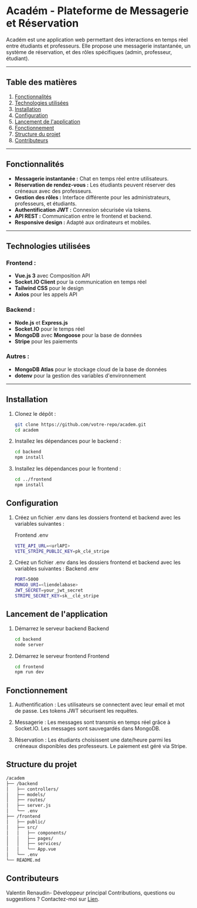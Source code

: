 # **Académ - Plateforme de Messagerie et Réservation**

Académ est une application web permettant des interactions en temps réel entre étudiants et professeurs. Elle propose une messagerie instantanée, un système de réservation, et des rôles spécifiques (admin, professeur, étudiant).

---

## **Table des matières**

1. [Fonctionnalités](#fonctionnalités)  
2. [Technologies utilisées](#technologies-utilisées)  
3. [Installation](#installation)  
4. [Configuration](#configuration)  
5. [Lancement de l'application](#lancement-de-lapplication)  
6. [Fonctionnement](#fonctionnement)  
7. [Structure du projet](#structure-du-projet)  
8. [Contributeurs](#contributeurs)  

---

## **Fonctionnalités**

- **Messagerie instantanée :** Chat en temps réel entre utilisateurs.  
- **Réservation de rendez-vous :** Les étudiants peuvent réserver des créneaux avec des professeurs.  
- **Gestion des rôles :** Interface différente pour les administrateurs, professeurs, et étudiants.  
- **Authentification JWT :** Connexion sécurisée via tokens.  
- **API REST :** Communication entre le frontend et backend.  
- **Responsive design :** Adapté aux ordinateurs et mobiles.  

---

## **Technologies utilisées**

### **Frontend :**

- **Vue.js 3** avec Composition API  
- **Socket.IO Client** pour la communication en temps réel  
- **Tailwind CSS** pour le design  
- **Axios** pour les appels API  

### **Backend :**

- **Node.js** et **Express.js**  
- **Socket.IO** pour le temps réel  
- **MongoDB** avec **Mongoose** pour la base de données  
- **Stripe** pour les paiements  

### **Autres :**

- **MongoDB Atlas** pour le stockage cloud de la base de données  
- **dotenv** pour la gestion des variables d'environnement  

---

## **Installation**

1. Clonez le dépôt :
   ```bash
   git clone https://github.com/votre-repo/academ.git
   cd academ
   ```
2. Installez les dépendances pour le backend :
   ```bash
   cd backend
   npm install
   ```
2. Installez les dépendances pour le frontend : 
   ```bash
   cd ../frontend
   npm install
   ```

## **Configuration**

1. Créez un fichier .env dans les dossiers frontend et backend avec les variables suivantes :

   Frontend .env
   ```bash
   VITE_API_URL=<urlAPI>
   VITE_STRIPE_PUBLIC_KEY=pk_clé_stripe
   ```

1. Créez un fichier .env dans les dossiers frontend et backend avec les variables suivantes :
   Backend .env
   ```bash
   PORT=5000
   MONGO_URI=<liendelabase>
   JWT_SECRET=your_jwt_secret
   STRIPE_SECRET_KEY=sk__clé_stripe
   ```

## **Lancement de l'application**

1. Démarrez le serveur backend 
   Backend
   ```bash
   cd backend
   node server
   ```

2. Démarrez le serveur frontend 
   Frontend
   ```bash
   cd frontend
   npm run dev
   ```

## **Fonctionnement**

1. Authentification :
   Les utilisateurs se connectent avec leur email et mot de passe.
   Les tokens JWT sécurisent les requêtes.

2. Messagerie :
   Les messages sont transmis en temps réel grâce à Socket.IO.
   Les messages sont sauvegardés dans MongoDB.
   
3. Réservation :
   Les étudiants choisissent une date/heure parmi les créneaux disponibles des professeurs.
   Le paiement est géré via Stripe.

## **Structure du projet**
   ```bash
/academ
├── /backend
│   ├── controllers/
│   ├── models/
│   ├── routes/
│   ├── server.js
│   └── .env
├── /frontend
│   ├── public/
│   ├── src/
│   │   ├── components/
│   │   ├── pages/
│   │   ├── services/
│   │   └── App.vue
│   └── .env
└── README.md
```

## **Contributeurs**
Valentin Renaudin- Développeur principal
Contributions, questions ou suggestions ? Contactez-moi sur [Lien](https://valentin-renaudin.com/ "Mon site").
